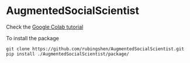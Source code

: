 # AugmentedSocialScientist


Check the [Google Colab tutorial](https://colab.research.google.com/drive/132_oDik-SOWve31tZ8D1VOx1Sj_Cyzn7?usp=sharing)





To install the package

```
git clone https://github.com/rubingshen/AugmentedSocialScientist.git  
pip install ./AugmentedSocialScientist/package/
